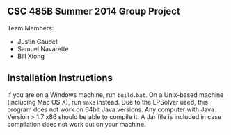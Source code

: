 CSC 485B Summer 2014
Group Project
--------


Team Members:

* Justin Gaudet 
* Samuel Navarette 
* Bill Xiong 



Installation Instructions
--------

If you are on a Windows machine, run `build.bat`. On a Unix-based machine (including Mac OS X), run `make` instead. Due to the LPSolver used, this program does not work on 64bit Java versions. Any computer with Java Version > 1.7 x86 should be able to compile it. A Jar file is included in case compilation does not work out on your machine.
